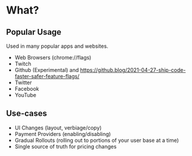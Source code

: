 # What?

## Popular Usage

Used in many popular apps and websites.

- Web Browsers (chrome://flags)
- Twitch
- Github (Experimental) and https://github.blog/2021-04-27-ship-code-faster-safer-feature-flags/
- Twitter
- Facebook
- YouTube

## Use-cases

- UI Changes (layout, verbiage/copy)
- Payment Providers (enabling/disabling)
- Gradual Rollouts (rolling out to portions of your user base at a time)
- Single source of truth for pricing changes
